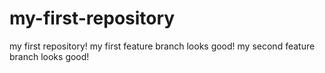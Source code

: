 # my-first-repository
my first repository!
my first feature branch looks good!
my second feature branch looks good!